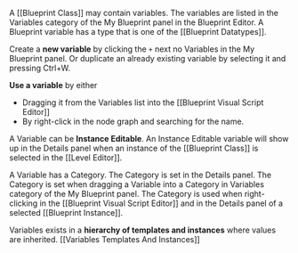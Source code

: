 A [[Blueprint Class]] may contain variables.
The variables are listed in the Variables category of the My Blueprint panel in the Blueprint Editor.
A Blueprint variable has a type that is one of the [[Blueprint Datatypes]].

Create a **new variable** by clicking the `+` next no Variables in the My Blueprint panel.
Or duplicate an already existing variable by selecting it and pressing Ctrl+W.

**Use a variable** by either
- Dragging it from the Variables list into the [[Blueprint Visual Script Editor]]
- By right-click in the node graph and searching for the name.

A Variable can be **Instance Editable**.
An Instance Editable variable will show up in the Details panel when an instance of the [[Blueprint Class]] is selected in the [[Level Editor]].

A Variable has a Category.
The Category is set in the Details panel.
The Category is set when dragging a Variable into a Category in Variables category of the My Blueprint panel.
The Category is used when right-clicking in the [[Blueprint Visual Script Editor]] and in the Details panel of a selected [[Blueprint Instance]].

Variables exists in a **hierarchy of templates and instances** where values are inherited.
[[Variables Templates And Instances]]

